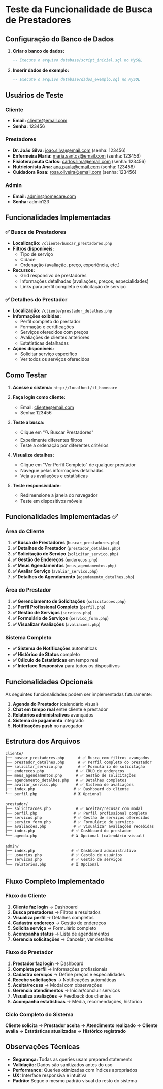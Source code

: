 # Teste da Funcionalidade de Busca de Prestadores

## Configuração do Banco de Dados

1. **Criar o banco de dados:**
   ```sql
   -- Execute o arquivo database/script_inicial.sql no MySQL
   ```

2. **Inserir dados de exemplo:**
   ```sql
   -- Execute o arquivo database/dados_exemplo.sql no MySQL
   ```

## Usuários de Teste

### Cliente
- **Email:** cliente@email.com
- **Senha:** 123456

### Prestadores
- **Dr. João Silva:** joao.silva@email.com (senha: 123456)
- **Enfermeira Maria:** maria.santos@email.com (senha: 123456)
- **Fisioterapeuta Carlos:** carlos.lima@email.com (senha: 123456)
- **Nutricionista Ana:** ana.paula@email.com (senha: 123456)
- **Cuidadora Rosa:** rosa.oliveira@email.com (senha: 123456)

### Admin
- **Email:** admin@homecare.com
- **Senha:** admin123

## Funcionalidades Implementadas

### ✅ Busca de Prestadores
- **Localização:** `/cliente/buscar_prestadores.php`
- **Filtros disponíveis:**
  - Tipo de serviço
  - Cidade
  - Ordenação (avaliação, preço, experiência, etc.)
- **Recursos:**
  - Grid responsivo de prestadores
  - Informações detalhadas (avaliações, preços, especialidades)
  - Links para perfil completo e solicitação de serviço

### ✅ Detalhes do Prestador
- **Localização:** `/cliente/prestador_detalhes.php`
- **Informações exibidas:**
  - Perfil completo do prestador
  - Formação e certificações
  - Serviços oferecidos com preços
  - Avaliações de clientes anteriores
  - Estatísticas detalhadas
- **Ações disponíveis:**
  - Solicitar serviço específico
  - Ver todos os serviços oferecidos

## Como Testar

1. **Acesse o sistema:** `http://localhost/if_homecare`

2. **Faça login como cliente:**
   - Email: cliente@email.com
   - Senha: 123456

3. **Teste a busca:**
   - Clique em "🔍 Buscar Prestadores"
   - Experimente diferentes filtros
   - Teste a ordenação por diferentes critérios

4. **Visualize detalhes:**
   - Clique em "Ver Perfil Completo" de qualquer prestador
   - Navegue pelas informações detalhadas
   - Veja as avaliações e estatísticas

5. **Teste responsividade:**
   - Redimensione a janela do navegador
   - Teste em dispositivos móveis

## Funcionalidades Implementadas ✅

### Área do Cliente
1. **✅ Busca de Prestadores** (`buscar_prestadores.php`)
2. **✅ Detalhes do Prestador** (`prestador_detalhes.php`)
3. **✅ Solicitação de Serviço** (`solicitar_servico.php`)
4. **✅ Gestão de Endereços** (`enderecos.php`)
5. **✅ Meus Agendamentos** (`meus_agendamentos.php`)
6. **✅ Avaliar Serviço** (`avaliar_servico.php`)
7. **✅ Detalhes do Agendamento** (`agendamento_detalhes.php`)

### Área do Prestador
1. **✅ Gerenciamento de Solicitações** (`solicitacoes.php`)
2. **✅ Perfil Profissional Completo** (`perfil.php`)
3. **✅ Gestão de Serviços** (`servicos.php`)
4. **✅ Formulário de Serviços** (`servico_form.php`)
5. **✅ Visualizar Avaliações** (`avaliacoes.php`)

### Sistema Completo
- **✅ Sistema de Notificações** automáticas
- **✅ Histórico de Status** completo
- **✅ Cálculo de Estatísticas** em tempo real
- **✅ Interface Responsiva** para todos os dispositivos

## Funcionalidades Opcionais

As seguintes funcionalidades podem ser implementadas futuramente:

1. **Agenda do Prestador** (calendário visual)
2. **Chat em tempo real** entre cliente e prestador
3. **Relatórios administrativos** avançados
4. **Sistema de pagamento** integrado
5. **Notificações push** no navegador

## Estrutura dos Arquivos

```
cliente/
├── buscar_prestadores.php      # ✅ Busca com filtros avançados
├── prestador_detalhes.php      # ✅ Perfil completo do prestador
├── solicitar_servico.php       # ✅ Formulário de solicitação
├── enderecos.php              # ✅ CRUD de endereços
├── meus_agendamentos.php      # ✅ Gestão de solicitações
├── agendamento_detalhes.php   # ✅ Detalhes completos
├── avaliar_servico.php        # ✅ Sistema de avaliações
├── index.php                 # ✅ Dashboard do cliente
└── perfil.php                # ⏳ Opcional

prestador/
├── solicitacoes.php           # ✅ Aceitar/recusar com modal
├── perfil.php                # ✅ Perfil profissional completo
├── servicos.php              # ✅ Gestão de serviços oferecidos
├── servico_form.php          # ✅ Formulário de serviços
├── avaliacoes.php            # ✅ Visualizar avaliações recebidas
├── index.php                # ✅ Dashboard do prestador
└── agenda.php               # ⏳ Opcional (calendário visual)

admin/
├── index.php                # ✅ Dashboard administrativo
├── usuarios.php             # ✅ Gestão de usuários
├── servicos.php             # ✅ Gestão de serviços
└── relatorios.php           # ⏳ Opcional
```

## Fluxo Completo Implementado

### Fluxo do Cliente
1. **Cliente faz login** → Dashboard
2. **Busca prestadores** → Filtros e resultados
3. **Visualiza perfil** → Detalhes completos
4. **Cadastra endereço** → Gestão de endereços
5. **Solicita serviço** → Formulário completo
6. **Acompanha status** → Lista de agendamentos
7. **Gerencia solicitações** → Cancelar, ver detalhes

### Fluxo do Prestador
1. **Prestador faz login** → Dashboard
2. **Completa perfil** → Informações profissionais
3. **Cadastra serviços** → Define preços e especialidades
4. **Recebe solicitações** → Notificações automáticas
5. **Aceita/recusa** → Modal com observações
6. **Gerencia atendimentos** → Iniciar/concluir serviços
7. **Visualiza avaliações** → Feedback dos clientes
8. **Acompanha estatísticas** → Média, recomendações, histórico

### Ciclo Completo do Sistema
**Cliente solicita** → **Prestador aceita** → **Atendimento realizado** → **Cliente avalia** → **Estatísticas atualizadas** → **Histórico registrado**

## Observações Técnicas

- **Segurança:** Todas as queries usam prepared statements
- **Validação:** Dados são sanitizados antes do uso
- **Performance:** Queries otimizadas com índices apropriados
- **UX:** Interface responsiva e intuitiva
- **Padrão:** Segue o mesmo padrão visual do resto do sistema